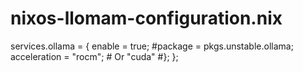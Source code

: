 # nixos-llomam-configuration.nix

services.ollama = {
  enable = true;
  #package = pkgs.unstable.ollama;
  acceleration = "rocm"; # Or "cuda"
  #};
};


